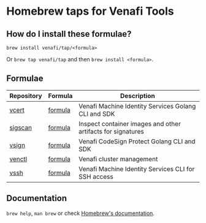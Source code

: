 # Homebrew taps for Venafi Tools

## How do I install these formulae?

`brew install venafi/tap/<formula>`

Or `brew tap venafi/tap` and then `brew install <formula>`.

## Formulae

| Repository | Formula | Description |
| ---------- | ------- | ----------- |
| [vcert](https://github.com/venafi/vcert) | [formula](Formula/vcert.rb) | Venafi Machine Identity Services Golang CLI and SDK |
| [sigscan](https://github.com/venafi/sigscan) | [formula](Formula/sigscan.rb) | Inspect container images and other artifacts for signatures |
| [vsign](https://github.com/venafi/vsign) | [formula](Formula/vsign.rb) | Venafi CodeSign Protect Golang CLI and SDK |
| [venctl](https://docs.venafi.cloud/vaas/venctl/c-venctl-overview/) | [formula](Formula/venctl.rb) | Venafi cluster management |
| [vssh](https://github.com/Venafi/vssh-cli) | [formula](Formula/vssh.rb) | Venafi Machine Identity Services CLI for SSH access |

## Documentation

`brew help`, `man brew` or check [Homebrew's documentation](https://docs.brew.sh).
